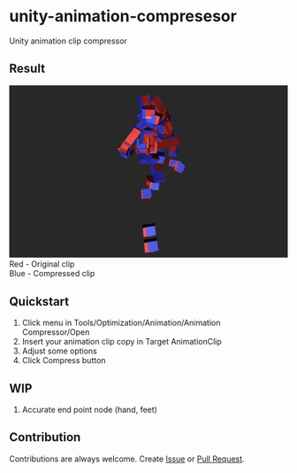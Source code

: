 # unity-animation-compresesor
Unity animation clip compressor


## Result
![cap01](ReadmeAssets/Sample_0.gif)  
Red - Original clip  
Blue - Compressed clip

## Quickstart
1. Click menu in Tools/Optimization/Animation/Animation Compressor/Open
1. Insert your animation clip copy in Target AnimationClip  
1. Adjust some options  
1. Click Compress button  

## WIP
1. Accurate end point node (hand, feet)

## Contribution
Contributions are always welcome.
Create [Issue](https://github.com/fish-ken/unity-animation-compressor/issues) or [Pull Request](https://github.com/fish-ken/unity-animation-compressor/pulls).

